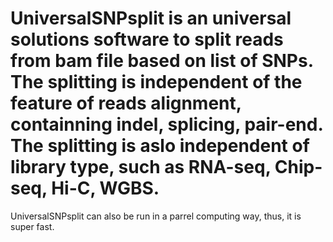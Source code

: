 # UniversalSNPsplit is an universal solutions software to split reads from bam file based on list of SNPs. The splitting is independent of the feature of reads alignment, containning indel, splicing, pair-end. The splitting is aslo independent of library type, such as RNA-seq, Chip-seq, Hi-C, WGBS. 
UniversalSNPsplit can also be run in a parrel computing way, thus, it is super fast.

